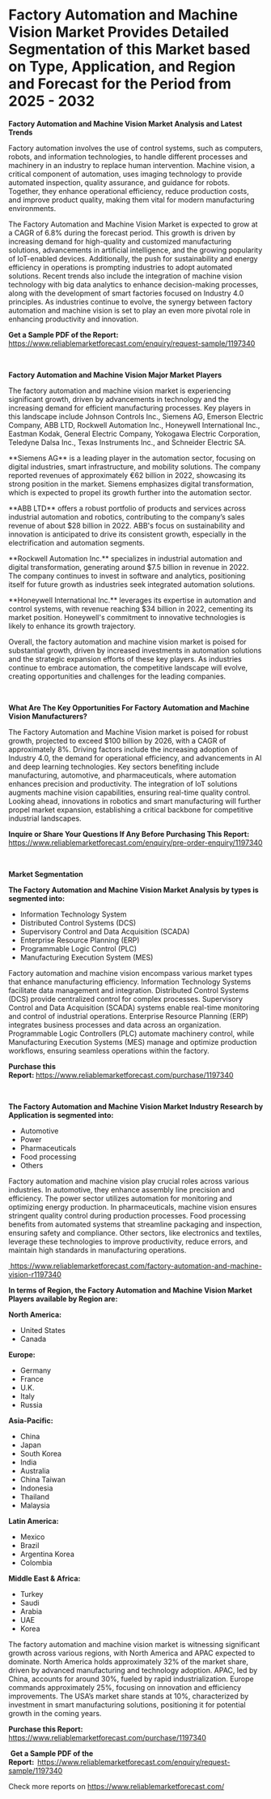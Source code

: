 <p><h1>Factory Automation and Machine Vision Market Provides Detailed Segmentation of this Market based on Type, Application, and Region and Forecast for the Period from 2025 - 2032</h1></p><p><strong>Factory Automation and Machine Vision Market Analysis and Latest Trends</strong></p>
<p><p>Factory automation involves the use of control systems, such as computers, robots, and information technologies, to handle different processes and machinery in an industry to replace human intervention. Machine vision, a critical component of automation, uses imaging technology to provide automated inspection, quality assurance, and guidance for robots. Together, they enhance operational efficiency, reduce production costs, and improve product quality, making them vital for modern manufacturing environments.</p><p>The Factory Automation and Machine Vision Market is expected to grow at a CAGR of 6.8% during the forecast period. This growth is driven by increasing demand for high-quality and customized manufacturing solutions, advancements in artificial intelligence, and the growing popularity of IoT-enabled devices. Additionally, the push for sustainability and energy efficiency in operations is prompting industries to adopt automated solutions. Recent trends also include the integration of machine vision technology with big data analytics to enhance decision-making processes, along with the development of smart factories focused on Industry 4.0 principles. As industries continue to evolve, the synergy between factory automation and machine vision is set to play an even more pivotal role in enhancing productivity and innovation.</p></p>
<p><strong>Get a Sample PDF of the Report:&nbsp;</strong> <a href="https://www.reliablemarketforecast.com/enquiry/request-sample/1197340?utm_campaign=3203&utm_medium=2&utm_source=Github&utm_content=ia&utm_term=11032025&utm_id=factory-automation-and-machine-vision">https://www.reliablemarketforecast.com/enquiry/request-sample/1197340</a></p>
<p>&nbsp;</p>
<p><strong>Factory Automation and Machine Vision Major Market Players</strong></p>
<p><p>The factory automation and machine vision market is experiencing significant growth, driven by advancements in technology and the increasing demand for efficient manufacturing processes. Key players in this landscape include Johnson Controls Inc., Siemens AG, Emerson Electric Company, ABB LTD, Rockwell Automation Inc., Honeywell International Inc., Eastman Kodak, General Electric Company, Yokogawa Electric Corporation, Teledyne Dalsa Inc., Texas Instruments Inc., and Schneider Electric SA.</p><p>**Siemens AG** is a leading player in the automation sector, focusing on digital industries, smart infrastructure, and mobility solutions. The company reported revenues of approximately €62 billion in 2022, showcasing its strong position in the market. Siemens emphasizes digital transformation, which is expected to propel its growth further into the automation sector.</p><p>**ABB LTD** offers a robust portfolio of products and services across industrial automation and robotics, contributing to the company’s sales revenue of about $28 billion in 2022. ABB's focus on sustainability and innovation is anticipated to drive its consistent growth, especially in the electrification and automation segments.</p><p>**Rockwell Automation Inc.** specializes in industrial automation and digital transformation, generating around $7.5 billion in revenue in 2022. The company continues to invest in software and analytics, positioning itself for future growth as industries seek integrated automation solutions.</p><p>**Honeywell International Inc.** leverages its expertise in automation and control systems, with revenue reaching $34 billion in 2022, cementing its market position. Honeywell's commitment to innovative technologies is likely to enhance its growth trajectory.</p><p>Overall, the factory automation and machine vision market is poised for substantial growth, driven by increased investments in automation solutions and the strategic expansion efforts of these key players. As industries continue to embrace automation, the competitive landscape will evolve, creating opportunities and challenges for the leading companies.</p></p>
<p>&nbsp;</p>
<p><strong>What Are The Key Opportunities For Factory Automation and Machine Vision Manufacturers?</strong></p>
<p><p>The Factory Automation and Machine Vision market is poised for robust growth, projected to exceed $100 billion by 2026, with a CAGR of approximately 8%. Driving factors include the increasing adoption of Industry 4.0, the demand for operational efficiency, and advancements in AI and deep learning technologies. Key sectors benefiting include manufacturing, automotive, and pharmaceuticals, where automation enhances precision and productivity. The integration of IoT solutions augments machine vision capabilities, ensuring real-time quality control. Looking ahead, innovations in robotics and smart manufacturing will further propel market expansion, establishing a critical backbone for competitive industrial landscapes.</p></p>
<p><strong>Inquire or Share Your Questions If Any Before Purchasing This Report:</strong> <a href="https://www.reliablemarketforecast.com/enquiry/pre-order-enquiry/1197340?utm_campaign=3203&utm_medium=2&utm_source=Github&utm_content=ia&utm_term=11032025&utm_id=factory-automation-and-machine-vision">https://www.reliablemarketforecast.com/enquiry/pre-order-enquiry/1197340</a></p>
<p>&nbsp;</p>
<p><strong>Market Segmentation</strong></p>
<p><strong>The Factory Automation and Machine Vision Market Analysis by types is segmented into:</strong></p>
<p><ul><li>Information Technology System</li><li>Distributed Control Systems (DCS)</li><li>Supervisory Control and Data Acquisition (SCADA)</li><li>Enterprise Resource Planning (ERP)</li><li>Programmable Logic Control (PLC)</li><li>Manufacturing Execution System (MES)</li></ul></p>
<p><p>Factory automation and machine vision encompass various market types that enhance manufacturing efficiency. Information Technology Systems facilitate data management and integration. Distributed Control Systems (DCS) provide centralized control for complex processes. Supervisory Control and Data Acquisition (SCADA) systems enable real-time monitoring and control of industrial operations. Enterprise Resource Planning (ERP) integrates business processes and data across an organization. Programmable Logic Controllers (PLC) automate machinery control, while Manufacturing Execution Systems (MES) manage and optimize production workflows, ensuring seamless operations within the factory.</p></p>
<p><strong>Purchase this Report:&nbsp;</strong><a href="https://www.reliablemarketforecast.com/purchase/1197340?utm_campaign=3203&utm_medium=2&utm_source=Github&utm_content=ia&utm_term=11032025&utm_id=factory-automation-and-machine-vision">https://www.reliablemarketforecast.com/purchase/1197340</a></p>
<p>&nbsp;</p>
<p><strong>The Factory Automation and Machine Vision Market Industry Research by Application is segmented into:</strong></p>
<p><ul><li>Automotive</li><li>Power</li><li>Pharmaceuticals</li><li>Food processing</li><li>Others</li></ul></p>
<p><p>Factory automation and machine vision play crucial roles across various industries. In automotive, they enhance assembly line precision and efficiency. The power sector utilizes automation for monitoring and optimizing energy production. In pharmaceuticals, machine vision ensures stringent quality control during production processes. Food processing benefits from automated systems that streamline packaging and inspection, ensuring safety and compliance. Other sectors, like electronics and textiles, leverage these technologies to improve productivity, reduce errors, and maintain high standards in manufacturing operations.</p></p>
<p><a href="https://www.reliablemarketforecast.com/factory-automation-and-machine-vision-r1197340?utm_campaign=3203&utm_medium=2&utm_source=Github&utm_content=ia&utm_term=11032025&utm_id=factory-automation-and-machine-vision">&nbsp;https://www.reliablemarketforecast.com/factory-automation-and-machine-vision-r1197340</a></p>
<p><strong>In terms of Region, the Factory Automation and Machine Vision Market Players available by Region are:</strong></p>
<p>
    <p> <strong> North America: </strong>
        <ul>
            <li>United States</li>
            <li>Canada</li>
        </ul>
        </p> 
    <p> <strong> Europe: </strong>
        <ul>
            <li>Germany</li>
            <li>France</li>
            <li>U.K.</li>
            <li>Italy</li>
            <li>Russia</li>
        </ul>
        </p> 
    <p> <strong> Asia-Pacific: </strong>
        <ul>
            <li>China</li>
            <li>Japan</li>
            <li>South Korea</li>
            <li>India</li>
            <li>Australia</li>
            <li>China Taiwan</li>
            <li>Indonesia</li>
            <li>Thailand</li>
            <li>Malaysia</li>
        </ul>
        </p> 
    <p> <strong> Latin America: </strong>
        <ul>
            <li>Mexico</li>
            <li>Brazil</li>
            <li>Argentina Korea</li>
            <li>Colombia</li>
        </ul>
        </p> 
    <p> <strong> Middle East & Africa: </strong>
        <ul>
            <li>Turkey</li>
            <li>Saudi</li>
            <li>Arabia</li>
            <li>UAE</li>
            <li>Korea</li>
        </ul>
    </p>
    </p>
<p><p>The factory automation and machine vision market is witnessing significant growth across various regions, with North America and APAC expected to dominate. North America holds approximately 32% of the market share, driven by advanced manufacturing and technology adoption. APAC, led by China, accounts for around 30%, fueled by rapid industrialization. Europe commands approximately 25%, focusing on innovation and efficiency improvements. The USA’s market share stands at 10%, characterized by investment in smart manufacturing solutions, positioning it for potential growth in the coming years.</p></p>
<p><strong>Purchase this Report: </strong><a href="https://www.reliablemarketforecast.com/purchase/1197340?utm_campaign=3203&utm_medium=2&utm_source=Github&utm_content=ia&utm_term=11032025&utm_id=factory-automation-and-machine-vision">https://www.reliablemarketforecast.com/purchase/1197340</a></p>
<p>&nbsp;<strong>Get a Sample PDF of the Report:&nbsp;&nbsp;</strong><a href="https://www.reliablemarketforecast.com/enquiry/request-sample/1197340?utm_campaign=3203&utm_medium=2&utm_source=Github&utm_content=ia&utm_term=11032025&utm_id=factory-automation-and-machine-vision">https://www.reliablemarketforecast.com/enquiry/request-sample/1197340</a></p>
<p><strong></strong></p>
<p>Check more reports on <a href="https://www.reliablemarketforecast.com/?utm_campaign=3203&utm_medium=2&utm_source=Github&utm_content=ia&utm_term=11032025&utm_id=factory-automation-and-machine-vision">https://www.reliablemarketforecast.com/</a></p>